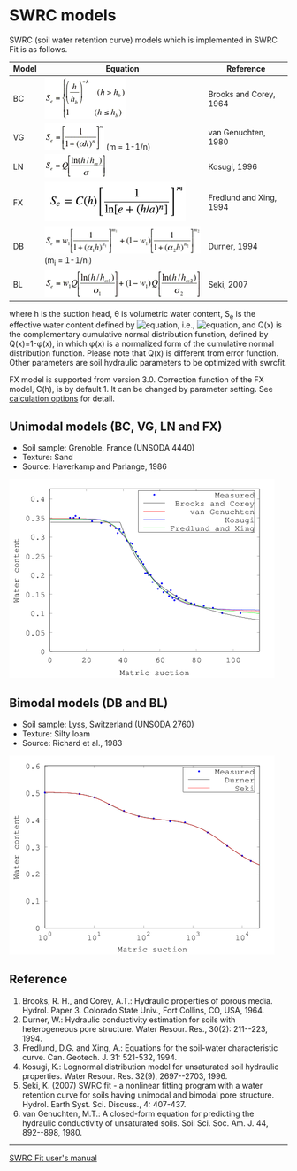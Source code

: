 # SWRC models

SWRC (soil water retention curve) models which is implemented in SWRC Fit is as follows.

|Model|Equation|Reference|
|-----|--------|---------|
|BC |![equation](https://raw.githubusercontent.com/sekika/swrcfit-web/master/img/BC.png) |Brooks and Corey, 1964|
|VG |![equation](https://raw.githubusercontent.com/sekika/swrcfit-web/master/img/VG.png) (m = 1-1/n) |van Genuchten, 1980|
|LN |![equation](https://raw.githubusercontent.com/sekika/swrcfit-web/master/img/LN.png) |Kosugi, 1996|
|FX |![equation](https://raw.githubusercontent.com/sekika/swrcfit-web/master/img/FX.png) |Fredlund and Xing, 1994|
|DB |![equation](https://raw.githubusercontent.com/sekika/swrcfit-web/master/img/DB.png) (m<sub>i</sub> = 1-1/n<sub>i</sub>) |Durner, 1994|
|BL |![equation](https://raw.githubusercontent.com/sekika/swrcfit-web/master/img/BL.png) |Seki, 2007|

where h is the suction head, &theta; is volumetric water content,
S<sub>e</sub> is the effective water content defined by
![equation](http://swrcfit.sourceforge.net/img/Se.png), i.e.,
![equation](http://swrcfit.sourceforge.net/img/Se2.png), and Q(x) is
the complementary cumulative normal distribution function, defined by
Q(x)=1-&phi;(x), in which &phi;(x) is a normalized form of the
cumulative normal distribution function. Please note that Q(x) is
different from error function. Other parameters are soil hydraulic
parameters to be optimized with swrcfit.

FX model is supported from version 3.0. Correction function of the FX model, C(h), is by default 1.
It can be changed by parameter setting. See [calculation options](setting.md) for detail.

## Unimodal models (BC, VG, LN and FX)

* Soil sample: Grenoble, France (UNSODA 4440)
* Texture: Sand
* Source: Haverkamp and Parlange, 1986

![Figure](https://raw.githubusercontent.com/sekika/swrcfit-cgi/master/img/sample1.png)

## Bimodal models (DB and BL)

* Soil sample: Lyss, Switzerland (UNSODA 2760)
* Texture: Silty loam
* Source: Richard et al., 1983

![Figure](https://github.com/sekika/swrcfit-cgi/blob/master/img/sample2.png)

## Reference

1. Brooks, R. H., and Corey, A.T.: Hydraulic properties of porous media.
   Hydrol. Paper 3. Colorado State Univ., Fort Collins, CO, USA, 1964.
2. Durner, W.: Hydraulic conductivity estimation for soils with
   heterogeneous pore structure. Water Resour. Res., 30(2): 211--223, 1994.
3. Fredlund, D.G. and Xing, A.: Equations for the soil-water characteristic curve.
   Can. Geotech. J. 31: 521-532, 1994.
4. Kosugi, K.: Lognormal distribution model for unsaturated soil hydraulic
   properties. Water Resour. Res. 32(9), 2697--2703, 1996.
5. Seki, K. (2007) SWRC fit - a nonlinear fitting program with a water
   retention curve for soils having unimodal and bimodal pore structure.
   Hydrol. Earth Syst. Sci. Discuss., 4: 407-437.
6. van Genuchten, M.T.: A closed-form equation for predicting the hydraulic
   conductivity of unsaturated soils. Soil Sci. Soc. Am.  J. 44, 892--898,
   1980.

----
[SWRC Fit user's manual](README.md)

